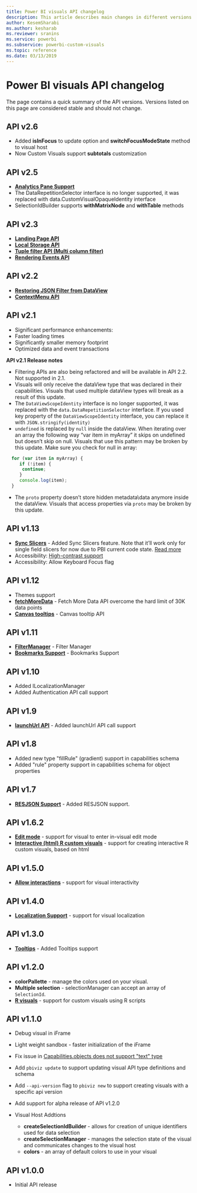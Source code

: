 ```yaml
---
title: Power BI visuals API changelog
description: This article describes main changes in different versions of Power BI visuals API
author: KesemSharabi
ms.author: kesharab
ms.reviewer: sranins
ms.service: powerbi
ms.subservice: powerbi-custom-visuals
ms.topic: reference
ms.date: 03/13/2019
---
```


# Power BI visuals API changelog
The page contains a quick summary of the API versions.
Versions listed on this page are considered stable and should not change.

## API v2.6
  * Added **isInFocus** to update option and **switchFocusModeState** method to visual host
  * Now Custom Visuals support **subtotals** customization

## API v2.5
  * **[Analytics Pane Support](./analytics-pane.md)**
  * The DataRepetitionSelector interface is no longer supported, it was replaced with data.CustomVisualOpaqueIdentity interface
  * SelectionIdBuilder supports **withMatrixNode** and **withTable** methods

## API v2.3
  * **[Landing Page API](./landing-page.md)**
  * **[Local Storage API](./local-storage.md)**
  * **[Tuple filter API (Multi column filter)](./filter-api.md#the-tuple-filter-api-multi-column-filter)**
  * **[Rendering Events API](./event-service.md#render-events-in-power-bi-visuals)**

## API v2.2
  * **[Restoring JSON Filter from DataView](./filter-api.md#restore-the-json-filter-from-the-data-view)**
  * **[ContextMenu API](./context-menu.md)**

## API v2.1
  * Significant performance enhancements:
  * Faster loading times
  * Significantly smaller memory footprint
  * Optimized data and event transactions  

**API v2.1 Release notes**
* Filtering APIs are also being refactored and will be available in API 2.2. Not supported in 2.1.
* Visuals will only receive the dataView type that was declared in their capabilities. Visuals that used multiple dataView types will break as a result of this update.
* The `DataViewScopeIdentity` interface is no longer supported, it was replaced with the `data.DataRepetitionSelector` interface. If you used key property of the `DataViewScopeIdentity` interface, you can replace it with `JSON.stringify(identity)`
* `undefined` is replaced by `null` inside the dataView. When iterating over an array the following way “var item in myArray” it skips on undefined but doesn’t skip on null. Visuals that use this pattern may be broken by this update. Make sure you check for null in array:
```typescript
  for (var item in myArray) {
     if (!item) {
      continue;
     }
     console.log(item);
  }
```
* The `proto` property doesn’t store hidden metadata\data anymore inside the dataView. Visuals that access properties via `proto` may be broken by this update.

## API v1.13
* **[Sync Slicers](./enable-sync-slicers.md)** - Added Sync Slicers feature. Note that it’ll work only for single field slicers for now due to PBI current code state. [Read more](https://docs.microsoft.com/en-us/power-bi/desktop-slicers)
* Accessibility: [High-contrast support](./high-contrast-support.md) 
* Accessibility: Allow Keyboard Focus flag

## API v1.12
* Themes support
* **[fetchMoreData](./fetch-more-data.md)** - Fetch More Data API overcome the hard limit of 30K data points
* **[Canvas tooltips](./add-tooltips.md#add-report-page-tooltips)** - Canvas tooltip API

## API v1.11
* **[FilterManager](./filter-api.md)** - Filter Manager
* **[Bookmarks Support](./bookmarks-support.md)** - Bookmarks Support

## API v1.10
* Added ILocalizationManager
* Added Authentication API call support

## API v1.9
* **[launchUrl API](./launch-url.md)** - Added launchUrl API call support

## API v1.8
* Added new type "fillRule" (gradient) support in capabilities schema
* Added "rule" property support in capabilities schema for object properties

## API v1.7
* **[RESJSON Support](./localization.md#resource-file)** - Added RESJSON support.

## API v1.6.2
* **[Edit mode](./advanced-edit-mode.md)** - support for visual to enter in-visual edit mode
* **[Interactive (html) R custom visuals](https://microsoft.github.io/PowerBI-visuals/tutorials/building-r-powered-custom-visual/creating-r-visuals.md)** - support for creating interactive R custom visuals, based on html

## API v1.5.0
* **[Allow interactions](./visuals-interactions.md)** - support for visual interactivity

## API v1.4.0
* **[Localization Support](./localization.md)** - support for visual localization

## API v1.3.0
* **[Tooltips](./add-tooltips.md)** - Added Tooltips support

## API v1.2.0
* **colorPallette** - manage the colors used on your visual.
* **Multiple selection** - selectionManager can accept an array of `SelectionId`.
* **[R visuals](https://microsoft.github.io/PowerBI-visuals/tutorials/building-r-powered-custom-visual/creating-r-visuals.md)** - support for custom visuals using R scripts

## API v1.1.0
* Debug visual in iFrame
* Light weight sandbox - faster initialization of the iFrame
* Fix issue in [Capabilities.objects does not support "text" type](https://github.com/Microsoft/PowerBI-visuals-tools/issues/12)
* Add `pbiviz update` to support updating visual API type definitions and schema
* Add `--api-version` flag to `pbiviz new` to support creating visuals with a specific api version
* Add support for alpha release of API v1.2.0

* Visual Host Addtions
    * **createSelectionIdBuilder** - allows for creation of unique identifiers used for data selection
    * **createSelectionManager** - manages the selection state of the visual and communicates changes to the visual host
    * **colors** - an array of default colors to use in your visual

## API v1.0.0
* Initial API release